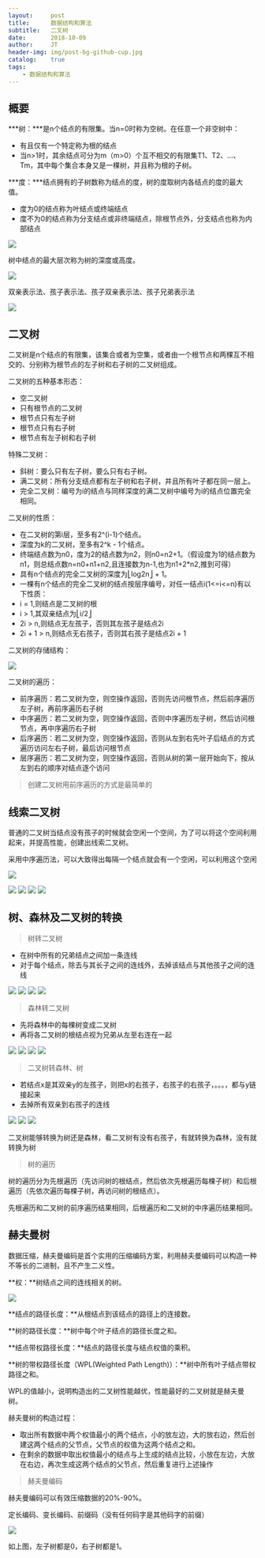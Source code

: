 ```yaml
---
layout:     post
title:      数据结构和算法
subtitle:   二叉树
date:       2018-10-09
author:     JT
header-img: img/post-bg-github-cup.jpg
catalog:    true
tags:
    - 数据结构和算法
---
```


<script type="text/javascript" src="http://cdn.mathjax.org/mathjax/latest/MathJax.js?config=default"></script>

## 概要

***树：***是n个结点的有限集。当n=0时称为空树。在任意一个非空树中：

* 有且仅有一个特定称为根的结点
* 当n>1时，其余结点可分为m（m>0）个互不相交的有限集T1、T2、...、Tm，其中每个集合本身又是一棵树，并且称为根的子树。

***度：***结点拥有的子树数称为结点的度，树的度取树内各结点的度的最大值。

* 度为0的结点称为叶结点或终端结点
* 度不为0的结点称为分支结点或非终端结点，除根节点外，分支结点也称为内部结点

![](https://wtj900.github.io/img/DataAlgorithm/概念-度.png)

树中结点的最大层次称为树的深度或高度。

![](https://wtj900.github.io/img/DataAlgorithm/概念-深度.png)

双亲表示法、孩子表示法、孩子双亲表示法、孩子兄弟表示法

![](https://wtj900.github.io/img/DataAlgorithm/孩子双亲表示法.png)

## 二叉树

二叉树是n个结点的有限集，该集合或者为空集，或者由一个根节点和两棵互不相交的、分别称为根节点的左子树和右子树的二叉树组成。

二叉树的五种基本形态：

* 空二叉树
* 只有根节点的二叉树
* 根节点只有左子树
* 根节点只有右子树
* 根节点有左子树和右子树

特殊二叉树：

* 斜树：要么只有左子树，要么只有右子树。
* 满二叉树：所有分支结点都有左子树和右子树，并且所有叶子都在同一层上。
* 完全二叉树：编号为i的结点与同样深度的满二叉树中编号为i的结点位置完全相同。

二叉树的性质：

* 在二叉树的第i层，至多有2^(i-1)个结点。
* 深度为k的二叉树，至多有2^k - 1个结点。
* 终端结点数为n0，度为2的结点数为n2，则n0=n2+1。（假设度为1的结点数为n1，则总结点数n=n0+n1+n2,且连接数为n-1,也为n1+2*n2,推到可得）
* 具有n个结点的完全二叉树的深度为⎣log2n⎦ + 1。
* 一棵有n个结点的完全二叉树的结点按层序编号，对任一结点i(1<=i<=n)有以下性质：
 * i = 1,则结点是二叉树的根
 * i > 1,其双亲结点为⎣i/2⎦
 * 2i > n,则结点无左孩子，否则其左孩子是结点2i
 * 2i + 1 > n,则结点无右孩子，否则其右孩子是结点2i + 1

二叉树的存储结构：

![](https://wtj900.github.io/img/DataAlgorithm/二叉树存储结构.png)

二叉树的遍历：

* 前序遍历：若二叉树为空，则空操作返回，否则先访问根节点，然后前序遍历左子树，再前序遍历右子树
* 中序遍历：若二叉树为空，则空操作返回，否则中序遍历左子树，然后访问根节点，再中序遍历右子树
* 后序遍历：若二叉树为空，则空操作返回，否则从左到右先叶子后结点的方式遍历访问左右子树，最后访问根节点
* 层序遍历：若二叉树为空，则空操作返回，否则从树的第一层开始向下，按从左到右的顺序对结点逐个访问

> 创建二叉树用前序遍历的方式是最简单的

## 线索二叉树

普通的二叉树当结点没有孩子的时候就会空闲一个空间，为了可以将这个空间利用起来，并提高性能，创建出线索二叉树。

采用中序遍历法，可以大致得出每隔一个结点就会有一个空闲，可以利用这个空闲

![](https://wtj900.github.io/img/DataAlgorithm/线索二叉树存储结构.png)

![](https://wtj900.github.io/img/DataAlgorithm/线索二叉树_1.png)
![](https://wtj900.github.io/img/DataAlgorithm/线索二叉树_2.png)
![](https://wtj900.github.io/img/DataAlgorithm/线索二叉树_3.png)
![](https://wtj900.github.io/img/DataAlgorithm/线索二叉树_4.png)

## 树、森林及二叉树的转换

> 树转二叉树

  * 在树中所有的兄弟结点之间加一条连线
  * 对于每个结点，除去与其长子之间的连线外，去掉该结点与其他孩子之间的连线

![](https://wtj900.github.io/img/DataAlgorithm/树转二叉树_1.png)
![](https://wtj900.github.io/img/DataAlgorithm/树转二叉树_2.png)
![](https://wtj900.github.io/img/DataAlgorithm/树转二叉树_3.png)
![](https://wtj900.github.io/img/DataAlgorithm/树转二叉树_4.png)

> 森林转二叉树

  * 先将森林中的每棵树变成二叉树
  * 再将各二叉树的根结点视为兄弟从左至右连在一起

![](https://wtj900.github.io/img/DataAlgorithm/森林转二叉树_1.png)
![](https://wtj900.github.io/img/DataAlgorithm/森林转二叉树_2.png)
![](https://wtj900.github.io/img/DataAlgorithm/森林转二叉树_3.png)
![](https://wtj900.github.io/img/DataAlgorithm/森林转二叉树_4.png)

> 二叉树转森林、树

  * 若结点x是其双亲y的左孩子，则把x的右孩子，右孩子的右孩子，。。。，都与y链接起来
  * 去掉所有双亲到右孩子的连线
  
![](https://wtj900.github.io/img/DataAlgorithm/二叉树转森林_1.png)
![](https://wtj900.github.io/img/DataAlgorithm/二叉树转森林_2.png)
![](https://wtj900.github.io/img/DataAlgorithm/二叉树转森林_3.png)

二叉树能够转换为树还是森林，看二叉树有没有右孩子，有就转换为森林，没有就转换为树

> 树的遍历

树的遍历分为先根遍历（先访问树的根结点，然后依次先根遍历每棵子树）和后根遍历（先依次遍历每棵子树，再访问树的根结点）。

先根遍历和二叉树的前序遍历结果相同，后根遍历和二叉树的中序遍历结果相同。

## 赫夫曼树

数据压缩，赫夫曼编码是首个实用的压缩编码方案，利用赫夫曼编码可以构造一种不等长的二进制，且不产生二义性。

**权：**树结点之间的连线相关的树。

![](https://wtj900.github.io/img/DataAlgorithm/权的定义.png)

**结点的路径长度：**从根结点到该结点的路径上的连接数。

**树的路径长度：**树中每个叶子结点的路径长度之和。

**结点带权路径长度：**结点的路径长度与结点权值的乘积。

**树的带权路径长度（WPL(Weighted Path Length)）：**树中所有叶子结点带权路径之和。

WPL的值越小，说明构造出的二叉树性能越优，性能最好的二叉树就是赫夫曼树。

赫夫曼树的构造过程：

* 取出所有数据中两个权值最小的两个结点，小的放左边，大的放右边，然后创建这两个结点的父节点，父节点的权值为这两个结点之和。
* 在剩余的数据中取出权值最小的结点与上生成的结点比较，小放在左边，大放在右边，再次生成这两个结点的父节点，然后重复进行上述操作

> 赫夫曼编码

赫夫曼编码可以有效压缩数据的20%-90%。

定长编码、变长编码、前缀码（没有任何码字是其他码字的前缀）

![](https://wtj900.github.io/img/DataAlgorithm/赫夫曼编码.png)

如上图，左子树都是0，右子树都是1。





